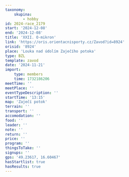 ```yaml
---
taxonomy:
    skupina:
        - hobby
id: 2024-race_2179
start: '2024-12-08'
end: '2024-12-08'
title: 'XXII. O-mikron'
link: 'https://oris.orientacnisporty.cz/Zavod?id=8924'
orisid: '8924'
place: 'Louka nad údolím Zaječího potoka'
type: BZL
template: zavod
date: '2024-11-21'
import:
    type: members
    time: 1732186206
meetTime: ''
meetPlace: ''
eventTypeDescription: ''
startTime: '13:15'
map: 'Zaječí potok'
terrain: ''
transport: ''
accomodation: ''
food: ''
leader: ''
note: ''
return: ''
price: ''
program: ''
thingsToTake: ''
signups: ''
gps: '49.23617, 16.60467'
hasStartlist: true
hasResults: true
---
```


